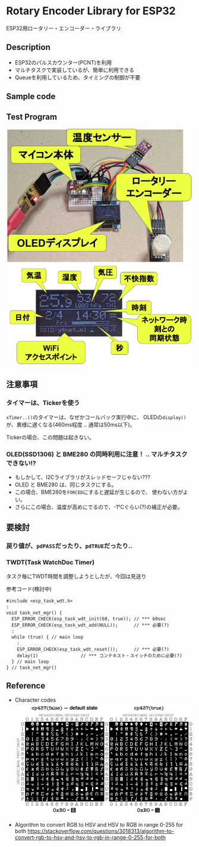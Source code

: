 # Rotary Encoder Library for ESP32
ESP32用ロータリー・エンコーダー・ライブラリ

## Description

* ESP32のパルスカウンター(PCNT)を利用
* マルチタスクで実装しているが、簡単に利用できる
* Queueを利用しているため、タイミングの制御が不要


## Sample code


## Test Program

![](docs/test-photo1.jpg)
![](docs/test-photo2.png)



## 注意事項

### タイマーは、Tickerを使う

``xTimer..()``のタイマーは、なぜかコールバック実行中に、
OLEDの``display()``が、異様に遅くなる(460ms程度 .. 通常は50ms以下)。

Tickerの場合、この問題は起きない。

### OLED(SSD1306) と BME280 の同時利用に注意！ .. マルチタスクできない!?

* もしかして、I2Cライブラリがスレッドセーフじゃない???
* OLED と BME280 は、同じタスクにする。
* この場合、BME280を``FORCED``にすると遅延が生じるので、
  使わない方がよい。
* さらにこの場合、温度が高めにでるので、-1℃ぐらい(?)の補正が必要。

## 要検討

### 戻り値が、``pdPASS``だったり、``pdTRUE``だったり..


### TWDT(Task WatchDoc Timer)

タスク毎にTWDT時間を調整しようとしたが、今回は見送り

参考コード(検討中)
```
#include <esp_task_wdt.h>
:
void task_net_mgr() {
  ESP_ERROR_CHECK(esp_task_wdt_init(60, true)); // *** 60sec
  ESP_ERROR_CHECK(esp_task_wdt_add(NULL));      // *** 必要(?)
  :
  while (true) { // main loop
    :
    ESP_ERROR_CHECK(esp_task_wdt_reset());      // *** 必要(?)
    delay(1)                // *** コンテキスト・スイッチのために必要(?)
  } // main loop
} // task_net_mgr()
```

## Reference

* Character codes
![](docs/codepage.png)

* Algorithm to convert RGB to HSV and HSV to RGB in range 0-255 for both
https://stackoverflow.com/questions/3018313/algorithm-to-convert-rgb-to-hsv-and-hsv-to-rgb-in-range-0-255-for-both
